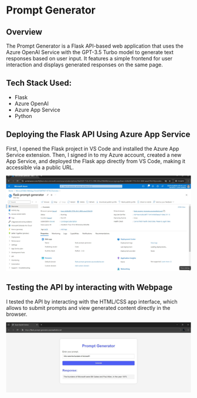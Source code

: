 # Prompt Generator

## Overview

The Prompt Generator is a Flask API-based web application that uses the Azure OpenAI Service with the GPT-3.5 Turbo model to generate text responses based on user input. It features a simple frontend for user interaction and displays generated responses on the same page.

## Tech Stack Used:
- Flask
- Azure OpenAI
- Azure App Service
- Python

## Deploying the Flask API Using Azure App Service

First, I opened the Flask project in VS Code and installed the Azure App Service extension. Then, I signed in to my Azure account, created a new App Service, and deployed the Flask app directly from VS Code, making it accessible via a public URL.

![Alt Text](./Images/deployment.jpg)

## Testing the API by interacting with Webpage
I tested the API by interacting with the HTML/CSS app interface, which allows to submit prompts and view generated content directly in the browser.

![Alt Text](./Images/webapp.jpg)

